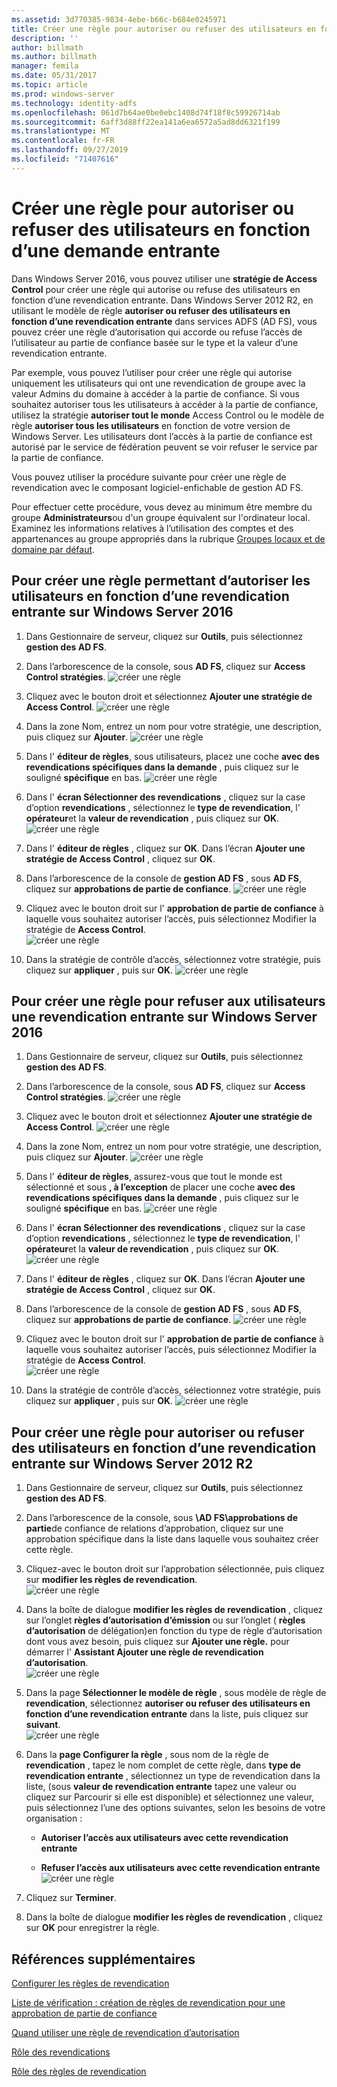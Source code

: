 ```yaml
---
ms.assetid: 3d770385-9834-4ebe-b66c-b684e0245971
title: Créer une règle pour autoriser ou refuser des utilisateurs en fonction d’une demande entrante
description: ''
author: billmath
ms.author: billmath
manager: femila
ms.date: 05/31/2017
ms.topic: article
ms.prod: windows-server
ms.technology: identity-adfs
ms.openlocfilehash: 061d7b64ae0be0ebc1408d74f18f8c59926714ab
ms.sourcegitcommit: 6aff3d88ff22ea141a6ea6572a5ad8dd6321f199
ms.translationtype: MT
ms.contentlocale: fr-FR
ms.lasthandoff: 09/27/2019
ms.locfileid: "71407616"
---
```

# <a name="create-a-rule-to-permit-or-deny-users-based-on-an-incoming-claim"></a>Créer une règle pour autoriser ou refuser des utilisateurs en fonction d’une demande entrante 


Dans Windows Server 2016, vous pouvez utiliser une **stratégie de Access Control** pour créer une règle qui autorise ou refuse des utilisateurs en fonction d’une revendication entrante.  Dans Windows Server 2012 R2, en utilisant le modèle de règle **autoriser ou refuser des utilisateurs en fonction d’une revendication entrante** dans services ADFS \(AD FS\), vous pouvez créer une règle d’autorisation qui accorde ou refuse l’accès de l’utilisateur au partie de confiance basée sur le type et la valeur d’une revendication entrante. 

Par exemple, vous pouvez l’utiliser pour créer une règle qui autorise uniquement les utilisateurs qui ont une revendication de groupe avec la valeur Admins du domaine à accéder à la partie de confiance. Si vous souhaitez autoriser tous les utilisateurs à accéder à la partie de confiance, utilisez la stratégie **autoriser tout le monde** Access Control ou le modèle de règle **autoriser tous les utilisateurs** en fonction de votre version de Windows Server. Les utilisateurs dont l’accès à la partie de confiance est autorisé par le service de fédération peuvent se voir refuser le service par la partie de confiance.  
  
Vous pouvez utiliser la procédure suivante pour créer une règle de revendication avec le composant logiciel\-enfichable de gestion AD FS.  
  
Pour effectuer cette procédure, vous devez au minimum être membre du groupe **Administrateurs**ou d'un groupe équivalent sur l'ordinateur local.  Examinez les informations relatives à l’utilisation des comptes et des appartenances au groupe appropriés dans la rubrique [Groupes locaux et de domaine par défaut](https://go.microsoft.com/fwlink/?LinkId=83477).  

## <a name="to-create-a-rule-to-permit-users-based-on-an-incoming-claim-on-windows-server-2016"></a>Pour créer une règle permettant d’autoriser les utilisateurs en fonction d’une revendication entrante sur Windows Server 2016
 
1.  Dans Gestionnaire de serveur, cliquez sur **Outils**, puis sélectionnez **gestion des AD FS**.  
  
2.  Dans l’arborescence de la console, sous **AD FS**, cliquez sur **Access Control stratégies**. 
![créer une règle](media/Create-a-Rule-to-Permit-or-Deny-Users-Based-on-an-Incoming-Claim/permitdeny3.PNG)

3. Cliquez avec le bouton droit et sélectionnez **Ajouter une stratégie de Access Control**.
![créer une règle](media/Create-a-Rule-to-Permit-or-Deny-Users-Based-on-an-Incoming-Claim/permitdeny4.PNG)

4. Dans la zone Nom, entrez un nom pour votre stratégie, une description, puis cliquez sur **Ajouter**.
![créer une règle](media/Create-a-Rule-to-Permit-or-Deny-Users-Based-on-an-Incoming-Claim/permitdeny5.PNG)

5. Dans l' **éditeur de règles**, sous utilisateurs, placez une coche **avec des revendications spécifiques dans la demande** , puis cliquez sur le souligné **spécifique** en bas.
![créer une règle](media/Create-a-Rule-to-Permit-or-Deny-Users-Based-on-an-Incoming-Claim/permitdeny6.PNG)

6. Dans l' **écran Sélectionner des revendications** , cliquez sur la case d’option **revendications** , sélectionnez le **type de revendication**, l' **opérateur**et la **valeur de revendication** , puis cliquez sur **OK**.
![créer une règle](media/Create-a-Rule-to-Permit-or-Deny-Users-Based-on-an-Incoming-Claim/permitdeny7.PNG)

7.  Dans l' **éditeur de règles** , cliquez sur **OK**.  Dans l’écran **Ajouter une stratégie de Access Control** , cliquez sur **OK**.

8. Dans l’arborescence de la console de **gestion AD FS** , sous **AD FS**, cliquez sur **approbations de partie de confiance**. 
![créer une règle](media/Create-a-Rule-to-Pass-Through-or-Filter-an-Incoming-Claim/claimrule9.PNG)

9.  Cliquez avec le bouton droit sur l' **approbation de partie de confiance** à laquelle vous souhaitez autoriser l’accès, puis sélectionnez Modifier la stratégie de **Access Control**.  
![créer une règle](media/Create-a-Rule-to-Permit-All-Users/permitall2.PNG)

10. Dans la stratégie de contrôle d’accès, sélectionnez votre stratégie, puis cliquez sur **appliquer** , puis sur **OK**.
![créer une règle](media/Create-a-Rule-to-Permit-or-Deny-Users-Based-on-an-Incoming-Claim/permitdeny8.PNG)

## <a name="to-create-a-rule-to-deny-users-based-on-an-incoming-claim-on-windows-server-2016"></a>Pour créer une règle pour refuser aux utilisateurs une revendication entrante sur Windows Server 2016
 
1.  Dans Gestionnaire de serveur, cliquez sur **Outils**, puis sélectionnez **gestion des AD FS**.  
  
2.  Dans l’arborescence de la console, sous **AD FS**, cliquez sur **Access Control stratégies**. 
![créer une règle](media/Create-a-Rule-to-Permit-or-Deny-Users-Based-on-an-Incoming-Claim/permitdeny3.PNG)

3. Cliquez avec le bouton droit et sélectionnez **Ajouter une stratégie de Access Control**.
![créer une règle](media/Create-a-Rule-to-Permit-or-Deny-Users-Based-on-an-Incoming-Claim/permitdeny4.PNG)

4. Dans la zone Nom, entrez un nom pour votre stratégie, une description, puis cliquez sur **Ajouter**.
![créer une règle](media/Create-a-Rule-to-Permit-or-Deny-Users-Based-on-an-Incoming-Claim/permitdeny9.PNG)

5. Dans l' **éditeur de règles**, assurez-vous que tout le monde est sélectionné et sous **, à l’exception** de placer une coche **avec des revendications spécifiques dans la demande** , puis cliquez sur le souligné **spécifique** en bas.
![créer une règle](media/Create-a-Rule-to-Permit-or-Deny-Users-Based-on-an-Incoming-Claim/permitdeny10.PNG)

6. Dans l' **écran Sélectionner des revendications** , cliquez sur la case d’option **revendications** , sélectionnez le **type de revendication**, l' **opérateur**et la **valeur de revendication** , puis cliquez sur **OK**.
![créer une règle](media/Create-a-Rule-to-Permit-or-Deny-Users-Based-on-an-Incoming-Claim/permitdeny11.PNG)

7.  Dans l' **éditeur de règles** , cliquez sur **OK**.  Dans l’écran **Ajouter une stratégie de Access Control** , cliquez sur **OK**.

8. Dans l’arborescence de la console de **gestion AD FS** , sous **AD FS**, cliquez sur **approbations de partie de confiance**. 
![créer une règle](media/Create-a-Rule-to-Pass-Through-or-Filter-an-Incoming-Claim/claimrule9.PNG)

9.  Cliquez avec le bouton droit sur l' **approbation de partie de confiance** à laquelle vous souhaitez autoriser l’accès, puis sélectionnez Modifier la stratégie de **Access Control**.  
![créer une règle](media/Create-a-Rule-to-Permit-All-Users/permitall2.PNG)

10. Dans la stratégie de contrôle d’accès, sélectionnez votre stratégie, puis cliquez sur **appliquer** , puis sur **OK**.
![créer une règle](media/Create-a-Rule-to-Permit-or-Deny-Users-Based-on-an-Incoming-Claim/permitdeny12.PNG)

  
## <a name="to-create-a-rule-to-permit-or-deny-users-based-on-an-incoming-claim-on-windows-server-2012-r2"></a>Pour créer une règle pour autoriser ou refuser des utilisateurs en fonction d’une revendication entrante sur Windows Server 2012 R2
  
1.  Dans Gestionnaire de serveur, cliquez sur **Outils**, puis sélectionnez **gestion des AD FS**.    
  
2.  Dans l’arborescence de la console, sous **\\AD FS\\approbations de partie**de confiance de relations d’approbation, cliquez sur une approbation spécifique dans la liste dans laquelle vous souhaitez créer cette règle.  
  
3.  Cliquez\-avec le bouton droit sur l’approbation sélectionnée, puis cliquez sur **modifier les règles de revendication**.  
![créer une règle](media/Create-a-Rule-to-Pass-Through-or-Filter-an-Incoming-Claim/claimrule6.PNG)   

4.  Dans la boîte de dialogue **modifier les règles de revendication** , cliquez sur l’onglet **règles d’autorisation d’émission** ou sur l’onglet \( **règles d’autorisation** de délégation\)en fonction du type de règle d’autorisation dont vous avez besoin, puis cliquez sur **Ajouter une règle.** pour démarrer l' **Assistant Ajouter une règle de revendication d’autorisation**.  
![créer une règle](media/Create-a-Rule-to-Permit-All-Users/permitall5.PNG)

5.  Dans la page **Sélectionner le modèle de règle** , sous modèle de règle de **revendication**, sélectionnez **autoriser ou refuser des utilisateurs en fonction d’une revendication entrante** dans la liste, puis cliquez sur **suivant**.  
![créer une règle](media/Create-a-Rule-to-Permit-or-Deny-Users-Based-on-an-Incoming-Claim/permitdeny1.PNG)

6.  Dans la **page Configurer la règle** , sous nom de la règle de **revendication** , tapez le nom complet de cette règle, dans **type de revendication entrante** , sélectionnez un type de revendication dans la liste, \(sous **valeur de revendication entrante** tapez une valeur ou cliquez sur Parcourir si elle est disponible\) et sélectionnez une valeur, puis sélectionnez l’une des options suivantes, selon les besoins de votre organisation :  
  
    -   **Autoriser l’accès aux utilisateurs avec cette revendication entrante**  
  
    -   **Refuser l’accès aux utilisateurs avec cette revendication entrante**  
![créer une règle](media/Create-a-Rule-to-Permit-or-Deny-Users-Based-on-an-Incoming-Claim/permitdeny2.PNG)  
7.  Cliquez sur **Terminer**.  
  
8.  Dans la boîte de dialogue **modifier les règles de revendication** , cliquez sur **OK** pour enregistrer la règle.  

## <a name="additional-references"></a>Références supplémentaires 
[Configurer les règles de revendication](Configure-Claim-Rules.md)  
 
[Liste de vérification : création de règles de revendication pour une approbation de partie de confiance](https://technet.microsoft.com/library/ee913578.aspx)  
  
[Quand utiliser une règle de revendication d’autorisation](../../ad-fs/technical-reference/When-to-Use-an-Authorization-Claim-Rule.md)  

[Rôle des revendications](../../ad-fs/technical-reference/The-Role-of-Claims.md)  
  
[Rôle des règles de revendication](../../ad-fs/technical-reference/The-Role-of-Claim-Rules.md)  
